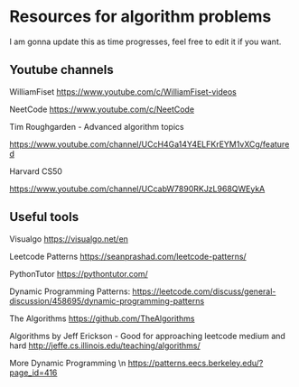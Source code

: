 # Resources for algorithm problems

I am gonna update this as time progresses, feel free to edit it if you want.




Youtube channels
-
WilliamFiset 
https://www.youtube.com/c/WilliamFiset-videos

NeetCode 
https://www.youtube.com/c/NeetCode


Tim Roughgarden - Advanced algorithm topics

https://www.youtube.com/channel/UCcH4Ga14Y4ELFKrEYM1vXCg/featured


Harvard CS50

https://www.youtube.com/channel/UCcabW7890RKJzL968QWEykA

Useful tools
-
Visualgo
https://visualgo.net/en

Leetcode Patterns 
https://seanprashad.com/leetcode-patterns/

PythonTutor
https://pythontutor.com/

Dynamic Programming Patterns:
https://leetcode.com/discuss/general-discussion/458695/dynamic-programming-patterns

The Algorithms
https://github.com/TheAlgorithms



Algorithms by Jeff Erickson - Good for approaching leetcode medium and hard
http://jeffe.cs.illinois.edu/teaching/algorithms/



More Dynamic Programming \n
https://patterns.eecs.berkeley.edu/?page_id=416





